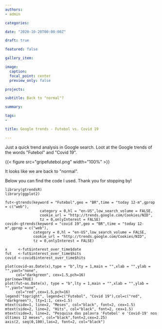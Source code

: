 ```yaml
---
authors:
- admin

categories: 

date: "2020-10-20T00:00:00Z"

draft: true

featured: false

gallery_item:

image:
  caption: 
  focal_point: center
  preview_only: false

projects:

subtitle: Back to "normal"?

summary: 

tags:
- 

title: Google trends - Futebol vs. Covid 19

---
```


Just a quick trend analysis in Google search. Loot at the Google trends of the words "Futebol" and "Covid 19".

{{< figure src="gripefutebol.png" width="100%" >}}

It looks like we are back to "normal".

Below you can find the code I used. Thank you for stopping by!


    library(gtrendsR)
    library(ggplot2)
    
    fut<-gtrends(keyword = "Futebol",geo = "BR",time = "today 12-m",gprop = c("web"),
                    category = 0,hl = "en-US",low_search_volume = FALSE,
                    cookie_url = "http://trends.google.com/Cookies/NID",
                    tz = 0,onlyInterest = FALSE)
    covid<-gtrends(keyword = "covid 19",geo = "BR",time = "today 12-m",gprop = c("web"),
                 category = 0,hl = "en-US",low_search_volume = FALSE,
                 cookie_url = "http://trends.google.com/Cookies/NID",
                 tz = 0,onlyInterest = FALSE)
    
    x     <-fut$interest_over_time$date 
    fut   <-fut$interest_over_time$hits
    covid <-covid$interest_over_time$hits
    
    plot(covid~as.Date(x),type = "b",lty = 1,main = "",xlab = "",ylab = "",yaxt="none",
         col="darkgreen", cex=1.5,pch=16)
    par(new=TRUE)
    plot(fut~as.Date(x), type = "b",lty = 1,main = "",xlab = "",ylab = "",yaxt="none",
         col="red",cex=1.5,pch=16)
    legend("topright", legend=c("Futebol", "Covid 19"),col=c("red", "darkgreen"), lty=1:1, cex=1.5)
    mtext(side=1, line=2, "Meses", col="black", font=2, cex=1.5)
    mtext(side=2, line=2, "Hits", col="black", font=2, cex=1.5)
    mtext(side=3, line=2, "Pesquisa das palavra 'Futebol' e 'Covid-19' nos últimos 12 meses", col="black",font=2,cex=2.25)
    axis(2, seq(0,100),las=2, font=2, col="black")


